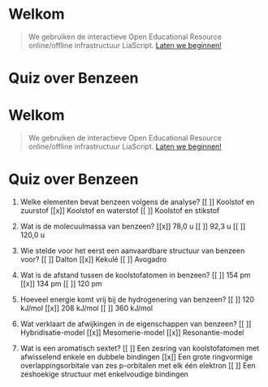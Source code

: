 <!--
title: "Quiz Benzeen"
language: nl
narrator: Dutch Female
mode: Presentation

import: https://raw.githubusercontent.com/LiaScript/CodeRunner/master/README.md
        https://raw.githubusercontent.com/LiaTemplates/BeforeAndAfter/0.0.1/README.md

link:   https://cdnjs.cloudflare.com/ajax/libs/animate.css/4.1.1/animate.min.css
        https://fonts.googleapis.com/css?family=Lato:400,400italic,700
        style.css

@runR: @LIA.eval(`["main.R"]`, `none`, `Rscript main.R`)

@JSONLD
<script run-once>
  let json = @0 

  const script = document.createElement('script');
  script.type = 'application/ld+json';
  script.text = JSON.stringify(json);

  document.head.appendChild(script);

  // this is only needed to prevent and output,
  // as long as the result of a script is undefined,
  // it is not shown or rendered within LiaScript
  console.debug("added json to head")
</script>
@end


link:   https://unpkg.com/leaflet@1.9.4/dist/leaflet.css
script: https://unpkg.com/leaflet@1.9.4/dist/leaflet.js

-->

# Welkom

> We gebruiken de interactieve Open Educational Resource online/offline infrastructuur LiaScript.
> [Laten we beginnen!](https://liascript.github.io/course/?https://raw.githubusercontent.com/abotzki/presentation/refs/heads/master/quiz-benzeen.md)

# Quiz over Benzeen

<!--
title: "Quiz Benzeen"
language: nl
narrator: Dutch Female
mode: Presentation

import: https://raw.githubusercontent.com/LiaScript/CodeRunner/master/README.md
        https://raw.githubusercontent.com/LiaTemplates/BeforeAndAfter/0.0.1/README.md

link:   https://cdnjs.cloudflare.com/ajax/libs/animate.css/4.1.1/animate.min.css
        https://fonts.googleapis.com/css?family=Lato:400,400italic,700
        style.css

@runR: @LIA.eval(`["main.R"]`, `none`, `Rscript main.R`)

@JSONLD
<script run-once>
  let json = @0 

  const script = document.createElement('script');
  script.type = 'application/ld+json';
  script.text = JSON.stringify(json);

  document.head.appendChild(script);

  // this is only needed to prevent and output,
  // as long as the result of a script is undefined,
  // it is not shown or rendered within LiaScript
  console.debug("added json to head")
</script>
@end


link:   https://unpkg.com/leaflet@1.9.4/dist/leaflet.css
script: https://unpkg.com/leaflet@1.9.4/dist/leaflet.js

-->

# Welkom

> We gebruiken de interactieve Open Educational Resource online/offline infrastructuur LiaScript.
> [Laten we beginnen!](https://liascript.github.io/course/?https://raw.githubusercontent.com/abotzki/presentation/refs/heads/master/quiz-benzeen.md)

# Quiz over Benzeen

1. Welke elementen bevat benzeen volgens de analyse?
[[ ]] Koolstof en zuurstof
[[x]] Koolstof en waterstof
[[ ]] Koolstof en stikstof

2. Wat is de molecuulmassa van benzeen?
[[x]] 78,0 u
[[ ]] 92,3 u
[[ ]] 120,0 u

3. Wie stelde voor het eerst een aanvaardbare structuur van benzeen voor?
[[ ]] Dalton
[[x]] Kekulé
[[ ]] Avogadro

4. Wat is de afstand tussen de koolstofatomen in benzeen?
[[ ]] 154 pm
[[x]] 134 pm
[[ ]] 120 pm

5. Hoeveel energie komt vrij bij de hydrogenering van benzeen?
[[ ]] 120 kJ/mol
[[x]] 208 kJ/mol
[[ ]] 360 kJ/mol

6. Wat verklaart de afwijkingen in de eigenschappen van benzeen?
[[ ]] Hybridisatie-model
[[x]] Mesomerie-model
[[x]] Resonantie-model

7. Wat is een aromatisch sextet?
[[ ]] Een zesring van koolstofatomen met afwisselend enkele en dubbele bindingen
[[x]] Een grote ringvormige overlappingsorbitale van zes p-orbitalen met elk één elektron
[[ ]] Een zeshoekige structuur met enkelvoudige bindingen
